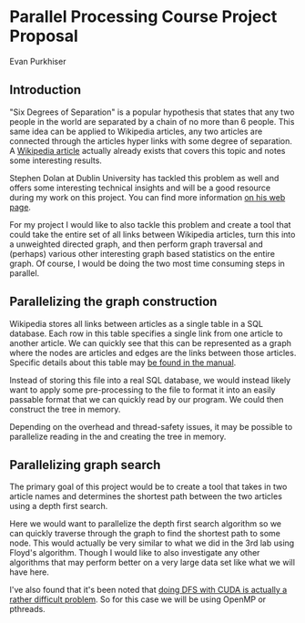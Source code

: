 # Parallel Processing Course Project Proposal

Evan Purkhiser

## Introduction

"Six Degrees of Separation" is a popular hypothesis that states that any two
people in the world are separated by a chain of no more than 6 people. This same
idea can be applied to Wikipedia articles, any two articles are connected
through the articles hyper links with some degree of separation. A [Wikipedia
article](http://en.wikipedia.org/wiki/Wikipedia:Six_degrees_of_Wikipedia)
actually already exists that covers this topic and notes some interesting
results.

Stephen Dolan at Dublin University has tackled this problem as well and offers
some interesting technical insights and will be a good resource during my work
on this project. You can find more information [on his web
page](http://mu.netsoc.ie/wiki/).

For my project I would like to also tackle this problem and create a tool that
could take the entire set of all links between Wikipedia articles, turn this
into a unweighted directed graph, and then perform graph traversal and (perhaps)
various other interesting graph based statistics on the entire graph. Of course,
I would be doing the two most time consuming steps in parallel.

## Parallelizing the graph construction

Wikipedia stores all links between articles as a single table in a SQL
database. Each row in this table specifies a single link from one article to
another article. We can quickly see that this can be represented as a graph
where the nodes are articles and edges are the links between those
articles. Specific details about this table may [be found in the
manual](http://www.mediawiki.org/wiki/Manual:Pagelinks_table). 

Instead of storing this file into a real SQL database, we would instead likely
want to apply some pre-processing to the file to format it into an easily
passable format that we can quickly read by our program. We could then construct
the tree in memory.

Depending on the overhead and thread-safety issues, it may be possible to
parallelize reading in the and creating the tree in memory.

## Parallelizing graph search

The primary goal of this project would be to create a tool that takes in two
article names and determines the shortest path between the two articles using
a depth first search.

Here we would want to parallelize the depth first search algorithm so we can
quickly traverse through the graph to find the shortest path to some node. This
would actually be very similar to what we did in the 3rd lab using Floyd's
algorithm. Though I would like to also investigate any other algorithms that may
perform better on a very large data set like what we will have here.

I've also found that it's been noted that [doing DFS with CUDA is actually a
rather difficult problem](http://stackoverflow.com/a/12671953/790169). So for
this case we will be using OpenMP or pthreads.
